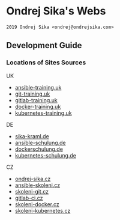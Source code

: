# Ondrej Sika's Webs

    2019 Ondrej Sika <ondrej@ondrejsika.com>

## Development Guide

### Locations of Sites Sources

UK

- [ansible-training.uk](packages/ansible-training.uk/pages/index.js)
- [git-training.uk](packages/git-training.uk/pages/index.js)
- [gitlab-training.uk](packages/gitlab-training.uk/pages/index.js)
- [docker-training.uk](packages/docker-training.uk/pages/index.js)
- [kubernetes-training.uk](packages/kubernetes-training.uk/pages/index.js)

DE

- [sika-kraml.de](packages/sika-kraml.de/pages)
- [ansible-schulung.de](packages/ansible-schulung.de/pages/index.js)
- [dockerschulung.de](packages/dockerschulung.de/pages/index.js)
- [kubernetes-schulung.de](packages/kubernetes-schulung.de/pages/index.js)

CZ

- [ondrej-sika.cz](packages/ondrej-sika.cz/pages)
- [ansible-skoleni.cz](packages/ansible-skoleni.cz/pages/index.js)
- [skoleni-git.cz](packages/skoleni-git.cz/pages/index.js)
- [gitlab-ci.cz](packages/gitlab-ci.cz/pages/index.js)
- [skoleni-docker.cz](packages/skoleni-docker.cz/pages/index.js)
- [skoleni-kubernetes.cz](packages/skoleni-kubernetes.cz/pages/index.js)
